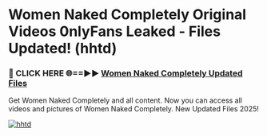 # Women Naked Completely Original Videos 0nlyFans Leaked - Files Updated! (hhtd)

<h3>🔴 CLICK HERE 🌐==►► <a href="https://tinyurl.com/yckcrads" rel="nofollow">Women Naked Completely Updated Files</a></h3>

Get Women Naked Completely and all content. Now you can access all videos and pictures of Women Naked Completely. New Updated Files 2025!

[![hhtd](https://i.imgur.com/hpKpOFt.gif)](https://tinyurl.com/yckcrads)
